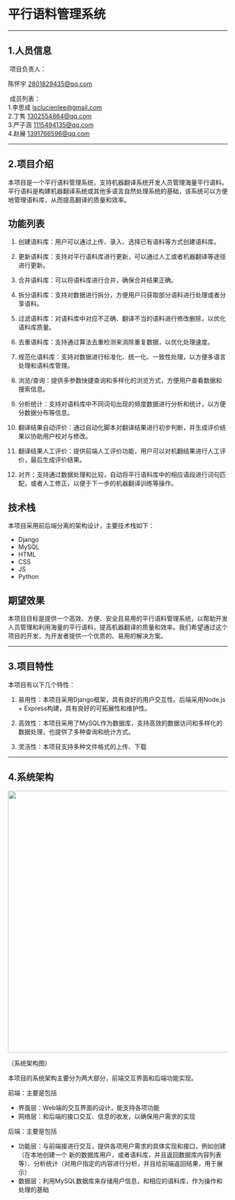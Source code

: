 # 平行语料管理系统

***

## 1.人员信息

​    项目负责人：

陈怀宇 2801829435@qq.com 

​    成员列表：
​        
1.李思成 lsclucienlee@gmail.com
​        
2.丁隽 1302554864@qq.com
​        
3.严子涵 1115494135@qq.com
​        
4.赵展 1391766596@qq.com

***

## 2.项目介绍

本项目是一个平行语料管理系统，支持机器翻译系统开发人员管理海量平行语料。平行语料是构建机器翻译系统或其他多语言自然处理系统的基础，该系统可以方便地管理语料库，从而提高翻译的质量和效率。

## 功能列表

1. 创建语料库：用户可以通过上传、录入、选择已有语料等方式创建语料库。

2. 更新语料库：支持对平行语料库进行更新，可以通过人工或者机器翻译等途径进行更新。

3. 合并语料库：可以将语料库进行合并，确保合并结果正确。

4. 拆分语料库：支持对数据进行拆分，方便用户只获取部分语料进行处理或者分享语料。

5. 过滤语料库：对语料库中对应不正确、翻译不当的语料进行修改删除，以优化语料库质量。

6. 去重语料库：支持通过算法去重检测来消除重复数据，以优化处理速度。

7. 规范化语料库：支持对数据进行标准化、统一化、一致性处理，以方便多语言处理和语料库管理。

8. 浏览/查询：提供多参数快捷查询和多样化的浏览方式，方便用户查看数据和搜索信息。

9. 分析统计：支持对语料库中不同词句出现的频度数据进行分析和统计，以方便分数据分布等信息。

10. 翻译结果自动评价：通过自动化脚本对翻译结果进行初步判断，并生成评价结果以协助用户校对与修改。

11. 翻译结果人工评价：提供前端人工评价功能，用户可以对机翻结果进行人工评价，最后生成评价结果。

12. 对齐：支持通过数据处理和比较，自动将平行语料库中的相应语段进行词句匹配，或者人工修正，以便于下一步的机器翻译训练等操作。

## 技术栈

本项目采用前后端分离的架构设计，主要技术栈如下：

- Django
- MySQL
- HTML
- CSS
- JS
- Python

## 期望效果

本项目目标是提供一个高效、方便、安全且易用的平行语料管理系统，以帮助开发人员管理和利用海量的平行语料，提高机器翻译的质量和效率。我们希望通过这个项目的开发，为开发者提供一个优质的、易用的解决方案。

***

## 3.项目特性

本项目有以下几个特性：

1. 易用性：本项目采用Django框架，具有良好的用户交互性。后端采用Node.js + Express构建，具有良好的可拓展性和维护性。

2. 高效性：本项目采用了MySQL作为数据库，支持高效的数据访问和多样化的数据处理，也提供了多种查询和统计方式。

3. 灵活性：本项目支持多种文件格式的上传、下载

***

## 4.系统架构

<img src="https://github.com/lscLucienLee/Parallel-corpus-management-system/blob/main/%E7%B3%BB%E7%BB%9F%E6%9E%B6%E6%9E%84.png" width="600">
 
（系统架构图）


本项目的系统架构主要分为两大部分，前端交互界面和后端功能实现。


前端：主要是包括
- 界面层：Web端的交互界面的设计，能支持各项功能
- 网络层：和后端的接口交互、信息的收发，以确保用户需求的实现


后端：主要是包括
- 功能层：与前端接进行交互，提供各项用户需求的具体实现和接口，例如创建（在本地创建一个 新的数据库用户，或者语料库，并且返回数据库内容列表等）、分析统计（对用户指定的内容进行分析，并且给前端返回结果，用于展示）
- 数据层：利用MySQL数据库来存储用户信息，和相应的语料库，作为操作和处理的基础
